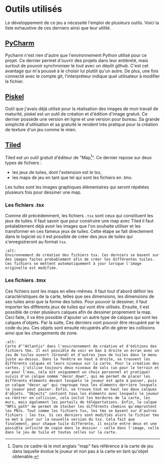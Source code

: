 # Outils utilisés
Le développement de ce jeu a nécessité l'emploi de plusieurs outils. Voici la liste exhaustive de ces derniers ainsi que leur utilité.

## [PyCharm](https://www.jetbrains.com/fr-fr/pycharm/download/#section=windows)
Pycharm n'est rien d'autre que l'environnement Python utilisé pour ce projet. Ce dernier permet d'ouvrir des projets dans leur entièreté, mais surtout de pouvoir synchroniser le tout avec un dépôt github. C'est cet avantage qui m'a poussé à le choisir lui plutôt qu'un autre. De plus, une fois connecté avec le compte git, l'interpréteur indique quel utilisateur à modifier le fichier.

## [Piskel](https://www.piskelapp.com/)
Outil que j'avais déjà utilisé pour la réalisation des images de mon travail de maturité, piskel est un outil de création et d'édition d'image gratuit. Ce dernier possède une version en ligne et une version pour bureau. Sa grande simplicité d'utilisation et sa gratuité le rendent très pratique pour la création de texture d'un jeu comme le mien.

## [Tiled](https://thorbjorn.itch.io/tiled)
Tiled est un outil gratuit d'éditeur de "Map[^map]". Ce dernier repose sur deux types de fichiers :
- les jeux de tuiles, dont l'extension est le tsx,
- les maps de jeu en tant que tel qui sont les fichiers en .tmx.

Les tuiles sont les images graphiques élémentaires qui seront répétées plusieurs fois pour dessiner une map.

### Les fichiers .tsx
Comme dit précédemment, les fichiers ``.tsx`` sont ceux qui constituent les jeux de tuiles. Il faut savoir que pour construire une map avec Tiled il faut préalablement déjà avoir les images que l'on souhaite utiliser et les transformer en ces fameux jeux de tuiles. Cette étape se fait directement dans le logiciel où il est possible de créer des jeux de tuiles qui s'enregistreront au format ```tsx```.

```{figure} tsx.png
:alt:
Environnement de création des fichiers tsx. Ces derniers se basent sur des images faites probablement afin de créer les différentes tuiles. Ces fichiers se mettent automatiquement à jour lorsque l'image originelle est modifiée.
```

### Les fichiers .tmx
Ces fichiers sont les maps en elles-mêmes. Il faut tout d'abord définir les caractéristiques de la carte, telles que ses dimensions, les dimensions de ses tuiles ainsi que la forme des tuiles. Pour pouvoir la dessiner, il faut importer les différents jeux de tuiles qui vont être utilisés. Ensuite, il est possible de créer plusieurs calques afin de dessiner proprement la map. Ceci faite, il va être possible d'ajouter un autre type de calques qui sont les calques d'objets. Par la suite, Ces derniers vont pouvoir être récupéré par le code du jeu. Ces objets sont ensuite récupérés afin de gérer les collisions ainsi que les changements de zone.

```{figure} tmx.png
:alt:
Carte d’"Atlantis" dans l'environnement de création et d'éditions des fichiers tmx. Il est possible de voir en bas à droite un écran avec un jeu de tuiles ouvert (Ground) et d'autres jeux de tuiles dans le menu juste au-dessus. Dans la fenêtre en haut à droite, se trouvent les différents calques et leurs niveaux sur la carte. Pour la création des cartes, j'utilise toujours deux niveaux de sols (un pour le terrain et un pour l'eau, cela est uniquement un choix personnel et pratique) suivis d'un calque nommé "decor_down", qui me permet de placer les différents éléments devant lesquels le joueur est apte à passer, puis un calque "decor_up" qui regroupe tous les éléments derrière lesquels le joueur peut passer. Enfin, se trouve tout en haut les deux calques d'objets. "Objects" contient tous les éléments avec lesquels le joueur va rentrer en collision, cela inclut les bordures de la carte, les murs, mais également les portails de téléportations. Enfin, le calque "NPCs_path" me permet de stocker les différents chemins qu'empruntent les PNJs. Tout comme les fichiers tsx, les tmx se basent sur d'autres fichiers : les tsx. Si ces derniers sont modifiés alors le fichier tmx se met à jour sur la nouvelle version du tsx. Cela fait que finalement, pour chaque tuile différente, il existe entre deux et une possible infinité de copie dans le dossier : celle dans l'image, celle dans le jeu de tuile et toutes celles sur la carte.
```

[^map]: Dans ce cadre-là le mot anglais "map" fais référence à la carte de jeu dans laquelle évolue le joueur et non pas à la carte en tant qu'objet obtenable.